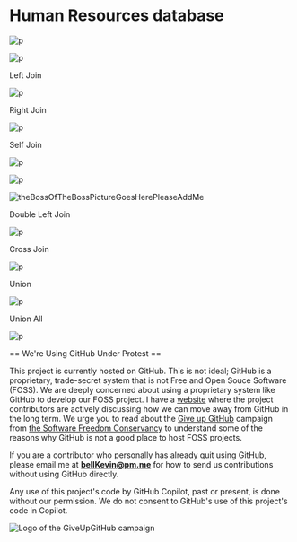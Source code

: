 # Human Resources database

![p](https://github.com/bell-kevin/humanResourcesDatabase/blob/main/pictures/diagramHR.PNG)

![p](https://github.com/bell-kevin/humanResourcesDatabase/blob/main/pictures/SQL-Sample-Database-Schema.png)

Left Join

![p](https://github.com/bell-kevin/humanResourcesDatabase/blob/main/pictures/LeftJoin.PNG)

Right Join

![p](https://github.com/bell-kevin/humanResourcesDatabase/blob/main/pictures/rightJoin.PNG)

Self Join

![p](https://github.com/bell-kevin/humanResourcesDatabase/blob/main/pictures/selfJoin.PNG)

![p](https://github.com/bell-kevin/humanResourcesDatabase/blob/main/pictures/snip.PNG)

![theBossOfTheBossPictureGoesHerePleaseAddMe](     )

Double Left Join

![p](https://github.com/bell-kevin/humanResourcesDatabase/blob/main/pictures/LeftJoin2.PNG)

Cross Join

![p](https://github.com/bell-kevin/humanResourcesDatabase/blob/main/pictures/crossJoinMariaDB.PNG)

Union

![p](https://github.com/bell-kevin/humanResourcesDatabase/blob/main/pictures/UnionMariaDB.PNG)

Union All

![p](https://github.com/bell-kevin/humanResourcesDatabase/blob/main/pictures/unionAllMariaDB.PNG)

== We're Using GitHub Under Protest ==

This project is currently hosted on GitHub.  This is not ideal; GitHub is a
proprietary, trade-secret system that is not Free and Open Souce Software
(FOSS).  We are deeply concerned about using a proprietary system like GitHub
to develop our FOSS project. I have a [website](https://bellKevin.me) where the
project contributors are actively discussing how we can move away from GitHub
in the long term.  We urge you to read about the [Give up GitHub](https://GiveUpGitHub.org) campaign 
from [the Software Freedom Conservancy](https://sfconservancy.org) to understand some of the reasons why GitHub is not 
a good place to host FOSS projects.

If you are a contributor who personally has already quit using GitHub, please
email me at **bellKevin@pm.me** for how to send us contributions without
using GitHub directly.

Any use of this project's code by GitHub Copilot, past or present, is done
without our permission.  We do not consent to GitHub's use of this project's
code in Copilot.

![Logo of the GiveUpGitHub campaign](https://sfconservancy.org/img/GiveUpGitHub.png)

